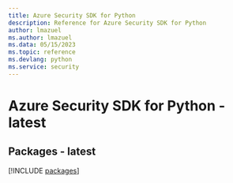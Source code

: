 ```yaml
---
title: Azure Security SDK for Python
description: Reference for Azure Security SDK for Python
author: lmazuel
ms.author: lmazuel
ms.data: 05/15/2023
ms.topic: reference
ms.devlang: python
ms.service: security
---
```

# Azure Security SDK for Python - latest
## Packages - latest
[!INCLUDE [packages](security-index.md)]
